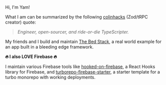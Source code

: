 Hi, I'm Yam!

What I am can be summarized by the following [colinhacks](https://github.com/colinhacks) (Zod/tRPC creator) quote:

> *Engineer, open-sourcer, and ride-or-die TypeScripter.*

My friends and I build and maintain [The Bed Stack](https://agnyz.github.io/the-bed-stack/), a real world example for an app built in a bleeding edge framework. 

**🔥 I also LOVE Firebase 🔥**

I maintain various Firebase tools like [hooked-on-firebase](https://github.com/yamcodes/hooked-on-firebase), a React Hooks library for Firebase, and [turborepo-firebase-starter](https://github.com/yamcodes/turborepo-firebase-starter), a starter template for a turbo monorepo with working deployments.